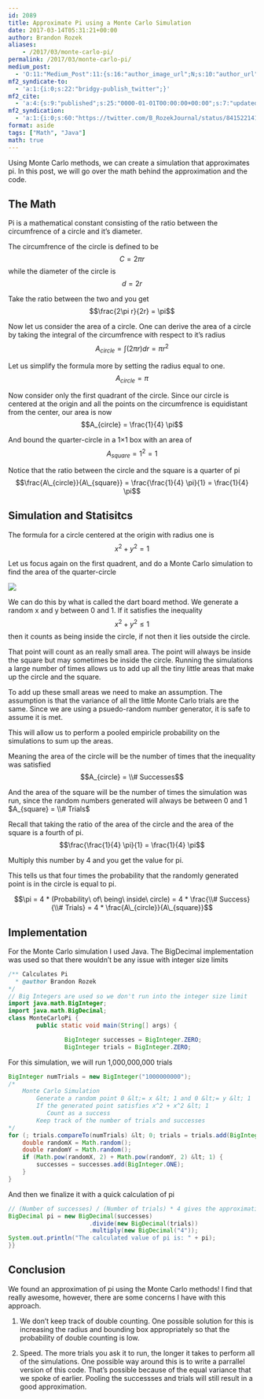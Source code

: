 ```yaml
---
id: 2089
title: Approximate Pi using a Monte Carlo Simulation
date: 2017-03-14T05:31:21+00:00
author: Brandon Rozek
aliases:
    - /2017/03/monte-carlo-pi/
permalink: /2017/03/monte-carlo-pi/
medium_post:
  - 'O:11:"Medium_Post":11:{s:16:"author_image_url";N;s:10:"author_url";N;s:11:"byline_name";N;s:12:"byline_email";N;s:10:"cross_link";N;s:2:"id";N;s:21:"follower_notification";N;s:7:"license";N;s:14:"publication_id";N;s:6:"status";N;s:3:"url";N;}'
mf2_syndicate-to:
  - 'a:1:{i:0;s:22:"bridgy-publish_twitter";}'
mf2_cite:
  - 'a:4:{s:9:"published";s:25:"0000-01-01T00:00:00+00:00";s:7:"updated";s:25:"0000-01-01T00:00:00+00:00";s:8:"category";a:1:{i:0;s:0:"";}s:6:"author";a:0:{}}'
mf2_syndication:
  - 'a:1:{i:0;s:60:"https://twitter.com/B_RozekJournal/status/841522141346570244";}'
format: aside
tags: ["Math", "Java"]
math: true
---
```

Using Monte Carlo methods, we can create a simulation that approximates pi. In this post, we will go over the math behind the approximation and the code.

<!--more-->

## The Math

Pi is a mathematical constant consisting of the ratio between the circumfrence of a circle and it&#8217;s diameter.

The circumfrence of the circle is defined to be $$ C = 2\pi r$$ while the diameter of the circle is $$d = 2r$$

Take the ratio between the two and you get $$\frac{2\pi r}{2r} = \pi$$

Now let us consider the area of a circle. One can derive the area of a circle by taking the integral of the circumfrence with respect to it&#8217;s radius $$ A_{circle} = \int{(2\pi r) dr} = \pi r^2 $$

Let us simplify the formula more by setting the radius equal to one. $$A_{circle} = \pi$$

Now consider only the first quadrant of the circle. Since our circle is centered at the origin and all the points on the circumfrence is equidistant from the center, our area is now $$A_{circle} = \frac{1}{4} \pi$$

And bound the quarter-circle in a 1&#215;1 box with an area of $$A_{square} = 1^2 = 1$$

Notice that the ratio between the circle and the square is a quarter of pi $$\frac{A\_{circle}}{A\_{square}} = \frac{\frac{1}{4} \pi}{1} = \frac{1}{4} \pi$$

## Simulation and Statisitcs

The formula for a circle centered at the origin with radius one is $$x^2 + y^2 = 1$$

Let us focus again on the first quadrent, and do a Monte Carlo simulation to find the area of the quarter-circle

![](https://brandonrozek.com/wp-content/uploads/2017/03/circlefilled.png) 

We can do this by what is called the dart board method. We generate a random x and y between 0 and 1. If it satisfies the inequality $$x^2 + y^2 \leq 1$$ then it counts as being inside the circle, if not then it lies outside the circle.

That point will count as an really small area. The point will always be inside the square but may sometimes be inside the circle. Running the simulations a large number of times allows us to add up all the tiny little areas that make up the circle and the square.

To add up these small areas we need to make an assumption. The assumption is that the variance of all the little Monte Carlo trials are the same. Since we are using a psuedo-random number generator, it is safe to assume it is met.

This will allow us to perform a pooled empiricle probability on the simulations to sum up the areas.

Meaning the area of the circle will be the number of times that the inequality was satisfied $$A_{circle} = \\# Successes$$

And the area of the square will be the number of times the simulation was run, since the random numbers generated will always be between 0 and 1 $A_{square} = \\# Trials$

Recall that taking the ratio of the area of the circle and the area of the square is a fourth of pi. $$\frac{\frac{1}{4} \pi}{1} = \frac{1}{4} \pi$$

Multiply this number by 4 and you get the value for pi.

This tells us that four times the probability that the randomly generated point is in the circle is equal to pi.

$$\pi = 4 * (Probability\ of\ being\ inside\ circle) = 4 * \frac{\\# Success}{\\# Trials} = 4 * \frac{A\_{circle}}{A\_{square}}$$

## Implementation

For the Monte Carlo simulation I used Java. The BigDecimal implementation was used so that there wouldn&#8217;t be any issue with integer size limits

```java
/** Calculates Pi
  * @author Brandon Rozek
*/
// Big Integers are used so we don't run into the integer size limit
import java.math.BigInteger;
import java.math.BigDecimal;
class MonteCarloPi {
        public static void main(String[] args) {

                BigInteger successes = BigInteger.ZERO;
                BigInteger trials = BigInteger.ZERO;
```

For this simulation, we will run 1,000,000,000 trials

```java
BigInteger numTrials = new BigInteger("1000000000");
/*
    Monte Carlo Simulation
        Generate a random point 0 &lt;= x &lt; 1 and 0 &lt;= y &lt; 1
        If the generated point satisfies x^2 + x^2 &lt; 1
           Count as a success
        Keep track of the number of trials and successes
*/
for (; trials.compareTo(numTrials) &lt; 0; trials = trials.add(BigInteger.ONE)) {
    double randomX = Math.random();
    double randomY = Math.random();
    if (Math.pow(randomX, 2) + Math.pow(randomY, 2) &lt; 1) {
        successes = successes.add(BigInteger.ONE);
    }
}
```

And then we finalize it with a quick calculation of pi

```java
// (Number of successes) / (Number of trials) * 4 gives the approximation for pi
BigDecimal pi = new BigDecimal(successes)
                       .divide(new BigDecimal(trials))
                       .multiply(new BigDecimal("4"));
System.out.println("The calculated value of pi is: " + pi);
}}
```

## Conclusion

We found an approximation of pi using the Monte Carlo methods! I find that really awesome, however, there are some concerns I have with this approach.

1) We don&#8217;t keep track of double counting. One possible solution for this is increasing the radius and bounding box appropriately so that the probability of double counting is low.

2) Speed. The more trials you ask it to run, the longer it takes to perform all of the simulations. One possible way around this is to write a parrallel version of this code. That&#8217;s possible because of the equal variance that we spoke of earlier. Pooling the successses and trials will still result in a good approximation.
